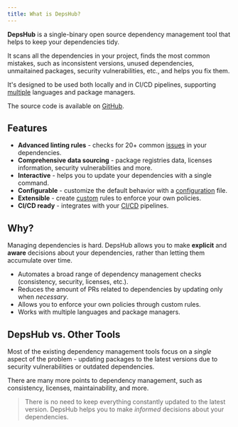 ```yaml
---
title: What is DepsHub?
---
```


**DepsHub** is a single-binary open source dependency management tool that helps to keep your dependencies tidy.

It scans all the dependencies in your project, finds the most common mistakes, such as inconsistent versions, unused dependencies, unmaitained packages, security vulnerabilities, etc., and helps you fix them.

It's designed to be used both locally and in CI/CD pipelines, supporting [multiple](/misc/supported) languages and package managers.

The source code is available on [GitHub](https://github.com/depshubhq/depshub).

## Features

- **Advanced linting rules** - checks for 20+ common [issues](/reference/rules) in your dependencies.
- **Comprehensive data sourcing** - package registries data, licenses information, security vulnerabilities and more.
- **Interactive** - helps you to update your dependencies with a single command.
- **Configurable** - customize the default behavior with a [configuration](/reference/configuration-file) file.
- **Extensible** - create [custom](/guides/custom) rules to enforce your own policies.
- **CI/CD ready** - integrates with your [CI/CD](/guides/integrations) pipelines.


## Why?
Managing dependencies is hard. DepsHub allows you to make **explicit** and **aware** decisions about your dependencies, rather than letting them accumulate over time.

- Automates a broad range of dependency management checks (consistency, security, licenses, etc.).
- Reduces the amount of PRs related to dependencies by updating only when _necessary_.
- Allows you to enforce your own policies through custom rules.
- Works with multiple languages and package managers.

## DepsHub vs. Other Tools

Most of the existing dependency management tools focus on a _single_ aspect of the problem - updating packages to the latest versions due to security vulnerabilities or outdated dependencies.

There are many more points to dependency management, such as consistency, licenses, maintainability, and more.

> There is no need to keep everything constantly updated to the latest version. DepsHub helps you to make _informed_ decisions about your dependencies.
